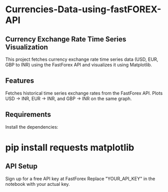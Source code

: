 ﻿# Currencies-Data-using-fastFOREX-API

## Currency Exchange Rate Time Series Visualization

This project fetches currency exchange rate time series data (USD, EUR, GBP to INR) using the FastForex API and visualizes it using Matplotlib.

## Features

Fetches historical time series exchange rates from the FastForex API.
Plots USD → INR, EUR → INR, and GBP → INR on the same graph.


## Requirements

Install the dependencies:
# pip install requests matplotlib

## API Setup

Sign up for a free API key at FastForex
Replace "YOUR_API_KEY" in the notebook with your actual key.


